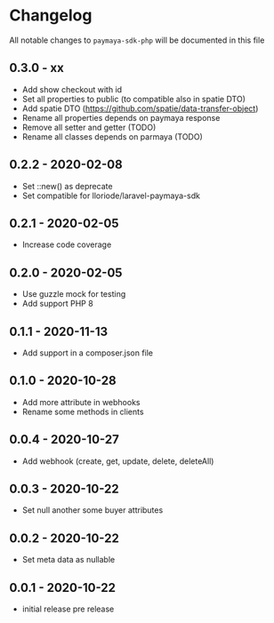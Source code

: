 # Changelog

All notable changes to `paymaya-sdk-php` will be documented in this file

## 0.3.0 - xx

- Add show checkout with id
- Set all properties to public (to compatible also in spatie DTO)
- Add spatie DTO (https://github.com/spatie/data-transfer-object)
- Rename all properties depends on paymaya response
- Remove all setter and getter (TODO)
- Rename all classes depends on parmaya (TODO)

## 0.2.2 - 2020-02-08

- Set ::new() as deprecate
- Set compatible for lloriode/laravel-paymaya-sdk

## 0.2.1 - 2020-02-05

- Increase code coverage

## 0.2.0 - 2020-02-05

- Use guzzle mock for testing
- Add support PHP 8

## 0.1.1 - 2020-11-13

- Add support in a composer.json file

## 0.1.0 - 2020-10-28

- Add more attribute in webhooks
- Rename some methods in clients

## 0.0.4 - 2020-10-27

- Add webhook (create, get, update, delete, deleteAll)

## 0.0.3 - 2020-10-22

- Set null another some buyer attributes

## 0.0.2 - 2020-10-22

- Set meta data as nullable

## 0.0.1 - 2020-10-22

- initial release pre release
